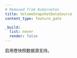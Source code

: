 ```yaml
---
# Removed from Kubernetes
title: VolumeSnapshotDataSource
content_type: feature_gate

_build:
  list: never
  render: false
---
```


<!--
Enable volume snapshot data source support.
-->
启用卷快照数据源支持。
